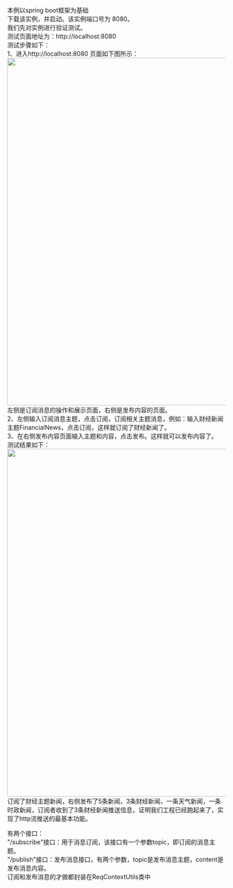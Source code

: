 本例以spring boot框架为基础<br> 
下载该实例，并启动。该实例端口号为 8080。<br>
我们先对实例进行验证测试。<br>
测试页面地址为：http://localhost:8080 <br>
测试步骤如下：<br>
1、进入http://localhost:8080 页面如下图所示：  
<img src="./测试初始页面.JPG" width="800">  
左侧是订阅消息的操作和展示页面，右侧是发布内容的页面。  
2、左侧输入订阅消息主题，点击订阅，订阅相关主题消息，例如：输入财经新闻主题FinancialNews，点击订阅，这样就订阅了财经新闻了。  
3、在右侧发布内容页面输入主题和内容，点击发布。这样就可以发布内容了。  
测试结果如下：  
<img src="./结果页面.JPG" width="800">  
订阅了财经主题新闻，右侧发布了5条新闻，3条财经新闻，一条天气新闻，一条时政新闻，订阅者收到了3条财经新闻推送信息，证明我们工程已经跑起来了，实现了http流推送的最基本功能。<br>

有两个接口：<br>
"/subscribe"接口：用于消息订阅，该接口有一个参数topic，即订阅的消息主题。<br>
"/publish"接口：发布消息接口，有两个参数，topic是发布消息主题，content是发布消息内容。<br>
订阅和发布消息的才做都封装在ReqContextUtils类中<br>

